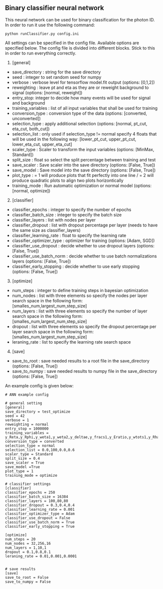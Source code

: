 ## Binary classifier neural network

This neural network can be used for binary classification for the photon ID.
In order to run it use the following command:
 
```
python runClassifier.py config.ini
```

All settings can be specified in the config file. Available options are specified below. The config file is divided into different blocks. Stick to this in order to run everything correctly.

1. [general]
- save_directory : string for the save directory
- seed : integer to set random seed for numpy 
- verbose : verbose level for tensorflow model.fit output (options: [0,1,2])
- reweighting : leave pt and eta as they are or reweight background to signal (options: [normal, reweight]) 
- entry_stop: integer to decide how many events will be used for signal and background
- training_variables : list of all input variables that shall be used for training
- conversion_type : conversion type of the data (options: [converted, unconverted])
- selection_type : apply additional selection (options: [normal, pt_cut, eta_cut, both_cut])
- selection_list : only used if selection_type != normal specify 4 floats that will be used in the following way: [lower_pt_cut, upper_pt_cut, lower_eta_cut, upper_eta_cut]
- scaler_type : Scaler to transform the input variables (options: [MinMax, Standard])
- split_size : float so select the split percentage between training and test
- save_scaler : Save scaler into the save directory (options: [False, True])
- save_model : Save model into the save directory (options: [False, True])
- plot_type : = 1 will produce plots that fit perfectly into one line / = 2 will produce quadratic plots to align two plots horizontically
- training_mode : Run automatic optimization or normal model (options: [normal, optimize])

2. [classifier]
- classifier_epochs : integer to specify the number of epochs
- classifier_batch_size : integer to specify the batch size
- classifier_layers : list with nodes per layer
- classifier_dropout : list with dropout percentage per layer (needs to have the same size as classifier_layers)
- classifier_learning_rate : float to specify the learning rate
- classifier_optimizer_type : optimizer for training (options: [Adam, SGD])
- classifier_use_dropout : decide whether to use dropout layers (options: [False, True])
- classifier_use_batch_norm : decide whether to use batch normalizations layers (options: [False, True])
- classifier_early_stopping : decide whether to use early stopping (options: [False, True])

3. [optimize]
- num_steps : integer to define training steps in bayesian optimization
- num_nodes : list with three elements so specify the nodes per layer search space in the following form: [smalles_num,largest_num,step_size]
- num_layers : list with three elements so specify the number of layer search space in the following form: [smalles_num,largest_num,step_size]
- dropout : list with three elements so specify the dropout percentage per layer search space in the following form: [smalles_num,largest_num,step_size]
- leraning_rate : list to specify the learning rate search space

4. [save]
- save_to_root : save needed results to a root file in the save_directory (options: [False, True])
- save_to_numpy : save needed results to numpy file in the save_directory (options: [False, True])

An example config is given below:
```
# ANN example config

# general setting
[general]
save_directory = test_optimize
seed = 42
verbose = 1
reweighting = normal
entry_stop = 1000000
training_variables = y_Reta,y_Rphi,y_weta1,y_weta2,y_deltae,y_fracs1,y_Eratio,y_wtots1,y_Rhad,y_Rhad1,y_f1,y_e277,y_pt,y_eta
conversion_type = converted
selection_type = normal
selection_list = 0.0,100,0.0,0.6
scaler_type = Standard
split_size = 0.4
save_scaler = True
save_model =True
plot_type = 1
training_mode = optimize

# classifier settings
[classifier]
classifier_epochs = 250
classifier_batch_size = 16384
classifier_layers = 100,80,80
classifier_dropout = 0.3,0.4,0.4
classifier_learning_rate = 0.001
classifier_optimizer_type = Adam
classifier_use_dropout = False
classifier_use_batch_norm = True
classifier_early_stopping = True

[optimize]
num_steps = 20
num_nodes = 32,256,16
num_layers = 1,10,1
dropout = 0.1,0.8,0.1
leraning_rate = 0.01,0.001,0.0001


# save results
[save]
save_to_root = False
save_to_numpy = False
```
